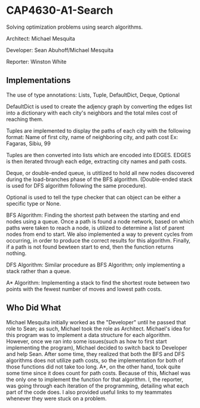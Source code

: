 # CAP4630-A1-Search

Solving optimization problems using search algorithms.

Architect: Michael Mesquita

Developer: Sean Abuhoff/Michael Mesquita

Reporter: Winston White

## Implementations

The use of type annotations: Lists, Tuple, DefaultDict, Deque, Optional

DefaultDict is used to create the adjency graph by 
converting the edges list into a dictionary with each city's
neighbors and the total miles cost of reaching them.

Tuples are implemented to display the paths of each city
with the following format:
Name of first city, name of neighboring city, and path cost
Ex: Fagaras, Sibiu, 99

Tuples are then converted into lists which are encoded into EDGES.
EDGES is then iterated through each edge, extracting city names
and path costs.

Deque, or double-ended queue, is utitlized to hold all new nodes
discovered during the load-branches phase of the BFS algorithm.
(Double-ended stack is used for DFS algorithm following the same
procedure).

Optional is used to tell the type checker that can object can be either a specific type or None.

BFS Algorithm:
Finding the shortest path between the starting and end nodes using a queue.
Once a path is found a node network, based on which paths
were taken to reach a node, is utilized to determine a list of parent nodes
from end to start. We also implemented a way to prevent cycles from occurring,
in order to produce the correct results for this algorithm.
Finally, if a path is not found bewteen start to end, then
the function returns nothing.

DFS Algorithm:
Similar procedure as BFS Algorithm; only implementing a stack rather than a queue. 

A* Algorithm:
Implementing a stack to find the shortest route between two points with
the fewest number of moves and lowest path costs.

## Who Did What

Michael Mesquita initially worked as the "Developer" until he passed
that role to Sean; as such, Michael took the role as Architect. Michael's idea
for this program was to implement a data structure for each algorithm.
However, once we ran into some issues(such as how to first start implementing
the program), Michael decided to switch back to Developer and help Sean.
After some time, they realized that both the BFS and DFS algorithms does not
utilize path costs, so the implementation for both of those functions did not take
too long. A*, on the other hand, took quite some time since it does count for path costs.
Because of this, Michael was the only one to implement the function for that algorithm.
I, the reporter, was going through each iteration of the programming, detailing
what each part of the code does. I also provided useful links 
to my teammates whenever they were stuck on a problem.



